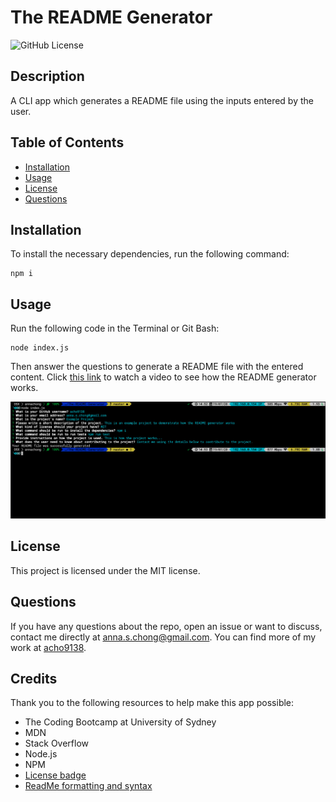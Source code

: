 # The README Generator

![GitHub License](https://img.shields.io/badge/License-MIT-blue.svg)

## Description

A CLI app which generates a README file using the inputs entered by the user.

## Table of Contents

* [Installation](#installation)
* [Usage](#usage)
* [License](#license)
* [Questions](#questions)

## Installation

To install the necessary dependencies, run the following command:

```
npm i
```

## Usage

Run the following code in the Terminal or Git Bash:
```
node index.js
```
Then answer the questions to generate a README file with the entered content. Click [this link](https://drive.google.com/file/d/1akuutw_mXOI27QDjWHB03wjidchYrdM8/view) to watch a video to see how the README generator works.

![image](./assets/screenshot.png)

## License

This project is licensed under the MIT license.

## Questions

If you have any questions about the repo, open an issue or want to discuss, contact me directly at anna.s.chong@gmail.com. You can find more of my work at [acho9138](https://github.com/acho9138/.).

## Credits

Thank you to the following resources to help make this app possible:

- The Coding Bootcamp at University of Sydney
- MDN
- Stack Overflow
- Node.js
- NPM
- [License badge](https://shields.io/category/license)
- [ReadMe formatting and syntax](https://docs.github.com/en/github/writing-on-github/basic-writing-and-formatting-syntax)